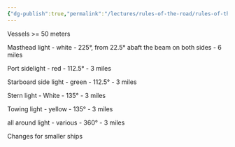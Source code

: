 ```yaml
---
{"dg-publish":true,"permalink":"/lectures/rules-of-the-road/rules-of-the-road-index/rule-22-visibility-of-lights/","created":"2025-05-27T18:49:31.772-04:00","updated":"2025-05-30T11:16:57.462-04:00"}
---
```



Vessels >= 50 meters

Masthead light - white - 225°, from 22.5° abaft the beam on both sides - 6 miles

Port sidelight - red - 112.5° - 3 miles

Starboard side light - green - 112.5° - 3 miles

Stern light - White - 135° - 3 miles

Towing light - yellow - 135° - 3 miles

all around light - various - 360° - 3 miles

Changes for smaller ships